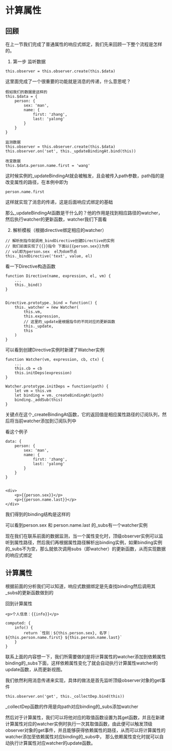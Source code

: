 # 计算属性

## 回顾
在上一节我们完成了普通属性的响应式绑定，我们先来回顾一下整个流程是怎样的。

1. 第一步 监听数据
```
this.observer = this.observer.create(this.$data)
```
这里面完成了一个很重要的功能就是消息的传递，什么意思呢？
```
假如我们的数据是这样的
this.$data = {
    person: {
        sex: 'man',
        name: {
            first: 'zhang',
            last: 'yalong'
        }
    }
}

监测数据
this.observer = this.observer.create(this.$data)
this.observer.on('set', this._updateBindingAt.bind(this))

改变数据
this.$data.person.name.first = 'wang'
```
这时候实例的_updateBindingAt就会被触发，且会被传入path参数，path指的是改变属性的路径，在本例中即为
```
person.name.first
```
这样就实现了消息的传递，这是后面响应式绑定的基础 

那么_updateBindingAt函数是干什么的？他的作用是找到相应路径的watcher，然后执行watcher的更新函数，watcher我们下面看

2. 解析模板（根据directive绑定相应的watcher）
```
// 解析到指令就调用_bindDirective创建Directive的实例
// 我们前面实现了{{}}指令 下面以{{person.sex}}为例
// val即为person.sex  el为dom节点
this._bindDirective('text', value, el)
```
看一下Directive构造函数
```
function Directive(name, expression, el, vm) {
    ...
    this._bind()
}


Directive.prototype._bind = function() {
    this._watcher = new Watcher(
        this.vm,
        this.expression,
        // 这里的_update是根据指令的不同对应的更新函数
        this._update,
        this
    )
}
```
可以看到创建Directive实例时新建了Watcher实例
```
function Watcher(vm, expression, cb, ctx) {
    ...
    this.cb = cb
    this.initDeps(expression)
}

Watcher.prototype.initDeps = function(path) {
    let vm = this.vm 
    let binding = vm._createBindingAt(path)
    binding._addSub(this)
}
```
关键点在这个_createBindingAt函数，它的返回值是相应属性路径的订阅队列，然后将当前watcher添加到订阅队列中 

看这个例子
```
data: {
    person: {
        sex: 'man',
        name: {
            first: 'zhang',
            last: 'yalong'
        }
    }    
}


<div>
    <p>{{person.sex}}</p>
    <p>{{person.name.last}}</p>
</div>
```
我们得到的binding结构是这样的

可以看到person.sex 和 person.name.last 的_subs有一个watcher实例 

现在我们在联系前面的数据监测，当一个属性变化时，顶级observer实例可以监听到属性路径，然后我们再根据属性路径解析出binding实例，如果binding实例的_subs不为空，那么就依次调用subs（即watcher）的更新函数，从而实现数据的响应式绑定

## 计算属性
根据前面的分析我们可以知道，响应式数据绑定是先查找binding然后调用其_subs的更新函数做到的 

回到计算属性
```
<p>个人信息：{{info}}</p>

computed: {
    info() {
        return `性别：${this.person.sex}, 名字：${this.person.name.first} ${this.person.name.last}`
    }
}
```
联系上面的内容想一下，我们所需要做的是将计算属性的watcher添加到依赖属性binding的_subs下面，这样依赖属性变化了就会自动执行计算属性watcher的update函数，从而更新视图。 


我们依然利用消息传递来实现，具体的做法是首先监听顶级observer对象的get事件
```
this.observer.on('get', this._collectDep.bind(this))
```
_collectDep函数的作用是向path对应binding的_subs添加watcher 

然后对于计算属性，我们可以将他对应的取值函数设置为其get函数，并且在新建计算属性对应的watcher实例时执行一次其取值函数，由此便可以触发顶级observer对象的get事件，并且能够获得依赖属性的路径，从而可以将计算属性的watcher添加至依赖属性对应binding的_subs中，
那么依赖属性变化时就可以自动执行计算属性对应watcher的update函数。


